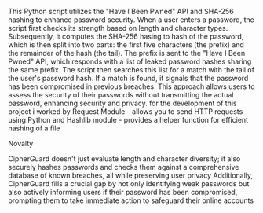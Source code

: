 This Python script utilizes the "Have I Been Pwned" API and SHA-256 hashing to enhance password security. When a user enters a password, the script first checks its strength based on length and character types.
Subsequently, it computes the SHA-256 hasing to  hash of the password, which is then split into two parts: the first five characters (the prefix) and the remainder of the hash (the tail). 
The prefix is sent to the "Have I Been Pwned" API, which responds with a list of leaked password hashes sharing the same prefix. The script then searches this list for a match with the tail of the user's password hash.
If a match is found, it signals that the password has been compromised in previous breaches.
This approach allows users to assess the security of their passwords without transmitting the actual password, enhancing security and privacy.
for the development of this project i worked by Request Module - allows you to send HTTP requests using Python
and Hashlib module  - provides a helper function for efficient hashing of a file


Novalty

CipherGuard doesn't just evaluate length and character diversity; it also securely hashes passwords and checks them against a comprehensive database of known breaches, all while preserving user privacy Additionally,
CipherGuard fills a crucial gap by not only identifying weak passwords but also actively informing users if their password has been compromised, prompting them to take immediate action to safeguard their online accounts
